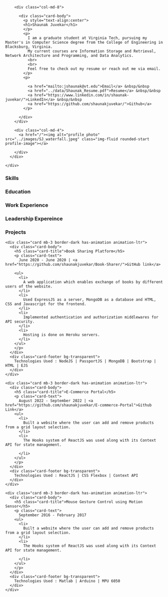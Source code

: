 
<html>
<head>

  <!-- Required meta tags -->
  <meta charset="utf-8">
  <meta name="author" content="Shaunak Juvekar">
  <meta name="viewport" content="width=device-width, initial-scale=1">

  <link rel="stylesheet" href="https://maxcdn.bootstrapcdn.com/bootstrap/4.0.0/css/bootstrap.min.css" integrity="sha384-Gn5384xqQ1aoWXA+058RXPxPg6fy4IWvTNh0E263XmFcJlSAwiGgFAW/dAiS6JXm" crossorigin="anonymous">

  <title>
    Shaunak Juvekar
  </title>

  <link rel="stylesheet" href="/stylesheets/styles.css">

</head>
<script src="https://ajax.googleapis.com/ajax/libs/jquery/2.1.1/jquery.min.js"></script>
<script type="text/javascript" src="/javascript/animation.js"></script>

<body>

<div class="container mt-5 mb-5">

  <div class="card mb-3 p-3 border-dark has-animation animation-ltr">
      <div class="row g-0">

        <div class="col-md-8">

          <div class="card-body">
            <p style="text-align:center">
            <h1>Shaunak Juvekar</h1>
            </p>
            <p>
              I am a graduate student at Virginia Tech, pursuing my Master's in Computer Science degree from the College of Engineering in Blacksburg, Virginia.
              My current courses are Information Storage and Retrieval, Network Architecture and Programming, and Data Analytics.
              <br>
              <br>
              Feel free to check out my resume or reach out me via email.
            </p>
            <p>
        
              <a href="mailto:jshaunak@vt.edu">Email</a> &nbsp/&nbsp
              <a href="../data/Shaunak_Resume.pdf">Resume</a> &nbsp/&nbsp
              <a href="https://www.linkedin.com/in/shaunak-juvekar/">LinkedIn</a> &nbsp/&nbsp
              <a href="https://github.com/shaunakjuvekar/">Github</a>
            </p>

          </div>
        </div>

        <div class="col-md-4">
          <a href="/"><img alt="profile photo" src="../images/SJ_waterfall.jpeg" class="img-fluid rounded-start profile-image"></a>

        </div>
      </div>

    </div>

  <div>
    <h3>
      Skills
    </h3>
    <div class="card mb-3 border-dark has-animation animation-ltr">
      <div class="card-body" id="skills">
      </div>
    </div>
  </div>
  <script>
    var skills = [
      {
        category:"Programming Languages",
        skill:"Java, Python, Javascript, Lua, C"
      },
      {
        category:"Web Technologies",
        skill:"Node JS, React JS, HTML, CSS, Bootstrap, Semantic UI"
      },
      {
        category:"Database Technologies",
        skill:"MySQL, PostgreSQL, MongoDB"
      },
      {
        category:"Other Tools",
        skill:"Jupyter Notebooks, Git, Docker, Postman, JIRA, Jenkins, Matlab "
      },
      {
        category:"Industry Skills",
        skill:"Test Driven Development, SOLID Principles, Agile Development, OOP, Debugging, Troubleshooting, CICD"
      },
      {
        category:"Soft Skills",
        skill:" Effective communication, Goal oriented, Open-minded, Adaptable, Flexible, Critical thinking and Problem solving"
      },
    ];
    // "+myobj[""]+"
    for (i = 0; i< skills.length; i++) {
      var myobj=  skills[i];
      var item = "<h5 class=\"card-title\">"+myobj["category"]+"</h5>" +
              "<p class=\"card-text\">" +myobj["skill"]+
              "</p>"

      $(item).appendTo("#skills")
    }

  </script>


  <div id="education">
    <h3>Education</h3>
  </div>
  <script>
    var education = [
      {
        university: "Virginia Tech",
        universityLink: "https://vt.edu/",
        degree : "Master's in Computer Science",
        gpa: "N/A",
        fromTo : "Aug 2022 - May 2024 (Expected)"
      },
      {
        university: "Savitribai Phule Pune University",
        universityLink: "http://www.unipune.ac.in/",
        degree : "Bachelor's in Electronics and Telecommunication Engineering",
        gpa: "9.1/10.0",
        fromTo : "Aug 2014 - May 2018"
      }];
    for (i = 0; i< education.length; i++) {
      var myobj=  education[i];
      var item = "<div class=\"card mb-3 border-dark has-animation animation-ltr\">" +
              "                <div class=\"card-body\">" +
              "                    <h5 class=\"card-title\"><a style=\"font-size: large\" href=\""+myobj["universityLink"]+"\">"+myobj["university"]+"</a></h5>" +
              "                    <p class=\"card-text\">"+ myobj["degree"]+"</p>" +
              "                    <p class=\"card-text\">"+"CGPA : "+myobj["gpa"]+" | "+myobj["fromTo"]+"</p>" +
              "                </div>" +
              "            </div>"

      $(item).appendTo("#education")
    }

    var item = "<div class=\"card mb-3 border-dark has-animation animation-ltr\">" +
            "                <div class=\"card-body\">" +
            "                    <h5 class=\"card-title\">Relevant Coursework</h5>" +
            "                    <p class=\"card-text\">" +
            "                        Data Structures and Algorithms, Object Oriented Programming, Computer Networks, Digital Image processing, Systems Programming and Operating Systems, Artificial Intelligence, Soft Computing" +
            "                    </p>" +
            "                </div>" +
            "            </div>"
    $(item).appendTo("#education")

  </script>

  <div id="experience">
    <h3>Work Experience</h3>
  </div>
  <script>
    var exp = [
      {
        position: "Software Developer",
        org:"Gibots",
        orgLink: "https://www.gibots.com",
        place: "Pune, India",
        fromToDate: "July 2020 - July 2021",
        points :
                [
                    "Responsible for providing end to end solutions which includes developing APIs using ExpressJS and integration of various libraries written in Java, Node and Python.",
                    "Built a custom Rule Engine which carries out Javascript and Regex evaluation for an array of JSON.",
                    "Delivered complete rule and code based module automating client’s processes, generating up to 90 percent savings in manpower cost.",
                    "Core team member in charge of the architectural solution of the project along with time estimation and planning.",
                    
                ],
        technology : "Node JS | Typescript | Apache PDFBox | MongoDB | Python | Officegen"
      },
      {
        position: "Software Engineer",
        org:"Vodafone",
        orgLink: "https://vodafone.com/",
        place: "Pune, India",
        fromToDate: "July 2018 - March 2020",
        points :
                [
                        "Implemented automation solutions for Vodafone TV for their STB(Set-top Box), Web and Android platforms using Python and Lua.",
                        "Analyzed and integrated Kaltura API’s and custom logic functions in GUI and API scripts.",
                        "Used OpenCV and Google’s Tesseract for converting scanned image into text reducing reliance on a paid third party tool."
                ],
        technology : "Python | Lua | OpenCV | RESTful Web services | Agile"
      },
      
      {
        position: "Project Intern",
        org:"Aker Solutions",
        orgLink: "http://www.akersolutions.com/",
        place: "Pune, India",
        fromToDate: "July 2017 - Mar 2018",
        points :
                [
                        "Interfaced driver circuits, implemented feedback mechanisms and actuator valve control for developing a 6DOF robotic arm for an ROV.",
                        "Implemented serial communication, socket programming and joystick control using embedded C and Python.",
                        
                ],
        technology : "Python | Socket Programming | Raspberry Pi | Arduino | MPU 6050 "
      }
    ];
    // "+myobj[""]+"
    for (i = 0; i< exp.length; i++) {
      var myobj=  exp[i];
      var item = "    <div class=\"card mb-3 border-dark has-animation animation-ltr\">" +
              "      <div class=\"card-body\">" +
              "        <h5 class=\"card-title\">"+myobj["position"]+" @ <a style=\"font-size: large\" href=\""+myobj["orgLink"]+"\">"+myobj["org"]+"</a></h5>" +
              "        <p class=\"card-text\">" +
              "          "+myobj["place"]+" |\t"+myobj["fromToDate"]+
              "        <ul>"
      for(j =0; j < myobj["points"].length; j++) {
        item += "<li>"+myobj["points"][j]+ "</li>"
      }
      item += "</ul></p>" +
              "      </div>" +
              "      <div class=\"card-footer bg-transparent\">" +
              "        Technologies Used : "+myobj["technology"]+
              "      </div>" +
              "    </div>"

      $(item).appendTo("#experience")
    }

  </script>

  <div id="leadership">
    <h3>
      Leadership Expereince
    </h3>
  </div>
  <script>
    var exp = [
      {
        position: "Module Lead",
        org:"Gibots",
        orgLink: "https://www.gibots.com",
        place: "Pune, India",
        fromToDate: "July 2020 - July 2021",
        points :
                [
                        "As the module lead, had regular meetings with the client to discuss work status, report issues regarding implementation and get feedback on the production delivery",
                        "Mentored new joinees in Gibots JUTA development team. Had bi-weekly meetings to check their progress and guide them.",
                        "Helped and advised the mentees on which technologies to revise and focus on, for a smooth transition onto their respective projects."
                ],
        technology : "Java | Python | MySQL | Docker | AWS | GitHub | JavaScript | API | REST APIs | Agile"
      },
    ];
    // "+myobj[""]+"
    for (i = 0; i< exp.length; i++) {
      var myobj=  exp[i];
      var item = "    <div class=\"card mb-3 border-dark has-animation animation-ltr\">" +
              "      <div class=\"card-body\">" +
              "        <h5 class=\"card-title\">"+myobj["position"]+" @ <a style=\"font-size: large\" href=\""+myobj["orgLink"]+"\">"+myobj["org"]+"</a></h5>" +
              "        <p class=\"card-text\">" +
              "          "+myobj["place"]+" |\t"+myobj["fromToDate"]+
              "        <ul>"
      for(j =0; j < myobj["points"].length; j++) {
        item += "<li>"+myobj["points"][j]+"</li>"
      }
      $(item).appendTo("#leadership")
    }

  </script>


  <div id="projects">
    <h3>
      Projects
    </h3>

    <div class="card mb-3 border-dark has-animation animation-ltr">
      <div class="card-body">
        <h5 class="card-title">Book Sharing Platform</h5>
        <p class="card-text">
          June 2020 - June 2020 | <a href="https://github.com/shaunakjuvekar/Book-Sharer/">GitHub link</a>

        <ul>
          <li>
            A web application which enables exchange of books by different users of the website.
          </li>
          <li>
            Used ExpressJS as a server, MongoDB as a database and HTML, CSS and Javascript for the frontend.
          </li>
          <li>
            Implemented authentication and authorization middlewares for API security.
          </li>
          <li>
            Hosting is done on Heroku servers.
          </li>
        </ul>
        </p>
      </div>
      <div class="card-footer bg-transparent">
        Technologies Used : NodeJS | PassportJS | MongoDB | Bootstrap | HTML | EJS
      </div>
    </div>

    <div class="card mb-3 border-dark has-animation animation-ltr">
      <div class="card-body">
        <h5 class="card-title">E-Commerce Portal</h5>
        <p class="card-text">
          August 2022 - September 2022 | <a href="https://github.com/shaunakjuvekar/E-commerce-Portal">Github Link</a>
        <ul>
          <li>
            Built a website where the user can add and remove products from a grid layout selection.
          </li>
          <li>
            The Hooks system of ReactJS was used along with its Context API for state management. 

          </li>
        </ul>
        </p>
      </div>
      <div class="card-footer bg-transparent">
        Technologies Used : ReactJS | CSS Flexbox | Context API 
      </div>
    </div>

    <div class="card mb-3 border-dark has-animation animation-ltr">
      <div class="card-body">
        <h5 class="card-title">Mouse Gesture Control using Motion Sensor</h5>
        <p class="card-text">
          September 2016 - February 2017 
        <ul>
          <li>
            Built a website where the user can add and remove products from a grid layout selection.
          </li>
          <li>
            The Hooks system of ReactJS was used along with its Context API for state management. 

          </li>
        </ul>
        </p>
      </div>
      <div class="card-footer bg-transparent">
        Technologies Used : Matlab | Arduino | MPU 6050 
      </div>
    </div>
  
  

  </div>
</div>

<!-- Optional JavaScript -->
<!-- jQuery first, then Popper.js, then Bootstrap JS -->
<script src="https://code.jquery.com/jquery-3.2.1.slim.min.js" integrity="sha384-KJ3o2DKtIkvYIK3UENzmM7KCkRr/rE9/Qpg6aAZGJwFDMVNA/GpGFF93hXpG5KkN" crossorigin="anonymous"></script>
<script src="https://cdnjs.cloudflare.com/ajax/libs/popper.js/1.12.9/umd/popper.min.js" integrity="sha384-ApNbgh9B+Y1QKtv3Rn7W3mgPxhU9K/ScQsAP7hUibX39j7fakFPskvXusvfa0b4Q" crossorigin="anonymous"></script>
<script src="https://maxcdn.bootstrapcdn.com/bootstrap/4.0.0/js/bootstrap.min.js" integrity="sha384-JZR6Spejh4U02d8jOt6vLEHfe/JQGiRRSQQxSfFWpi1MquVdAyjUar5+76PVCmYl" crossorigin="anonymous"></script>

</body>

</html>


